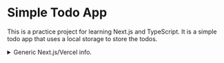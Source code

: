 # Simple Todo App
This is a practice project for learning Next.js and TypeScript. It is a simple todo app that uses a local storage to store the todos.


<details>
    <summary>Generic Next.js/Vercel info.</summary>
    This is a [Next.js](https://nextjs.org/) project bootstrapped with [`create-next-app`](https://github.com/vercel/next.js/tree/canary/packages/create-next-app).
    
    ## Getting Started
    
    First, run the development server:
    
    ```bash
    npm run dev
    # or
    yarn dev
    # or
    pnpm dev
    # or
    bun dev
    ```
    
    Open [http://localhost:3000](http://localhost:3000) with your browser to see the result.
    
    You can start editing the page by modifying `app/page.tsx`. The page auto-updates as you edit the file.
    
    This project uses [`next/font`](https://nextjs.org/docs/basic-features/font-optimization) to automatically optimize and load Inter, a custom Google Font.
    
    ## Learn More
    
    To learn more about Next.js, take a look at the following resources:
    
    - [Next.js Documentation](https://nextjs.org/docs) - learn about Next.js features and API.
      - [Learn Next.js](https://nextjs.org/learn) - an interactive Next.js tutorial.
    
    You can check out [the Next.js GitHub repository](https://github.com/vercel/next.js/) - your feedback and contributions are welcome!
    
    ## Deploy on Vercel
    
    The easiest way to deploy your Next.js app is to use the [Vercel Platform](https://vercel.com/new?utm_medium=default-template&filter=next.js&utm_source=create-next-app&utm_campaign=create-next-app-readme) from the creators of Next.js.
    
    Check out our [Next.js deployment documentation](https://nextjs.org/docs/deployment) for more details.
</details>
